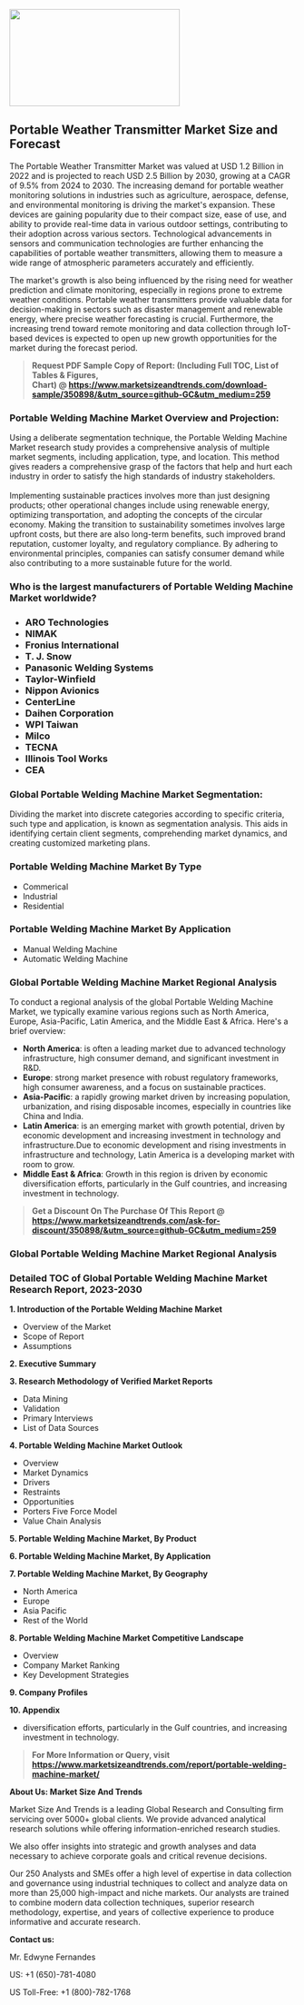 <p><img class="alignnone size-medium wp-image-20088" src="https://ffe5etoiles.com/wp-content/uploads/2024/12/MST1-300x171.png" alt="" width="300" height="171" /></p><h2>Portable Weather Transmitter Market Size and Forecast</h2><p>The Portable Weather Transmitter Market was valued at USD 1.2 Billion in 2022 and is projected to reach USD 2.5 Billion by 2030, growing at a CAGR of 9.5% from 2024 to 2030. The increasing demand for portable weather monitoring solutions in industries such as agriculture, aerospace, defense, and environmental monitoring is driving the market's expansion. These devices are gaining popularity due to their compact size, ease of use, and ability to provide real-time data in various outdoor settings, contributing to their adoption across various sectors. Technological advancements in sensors and communication technologies are further enhancing the capabilities of portable weather transmitters, allowing them to measure a wide range of atmospheric parameters accurately and efficiently.</p><p>The market's growth is also being influenced by the rising need for weather prediction and climate monitoring, especially in regions prone to extreme weather conditions. Portable weather transmitters provide valuable data for decision-making in sectors such as disaster management and renewable energy, where precise weather forecasting is crucial. Furthermore, the increasing trend toward remote monitoring and data collection through IoT-based devices is expected to open up new growth opportunities for the market during the forecast period.</p></p><blockquote id="" class=""><strong>Request PDF Sample Copy of Report: (Including Full TOC, List of Tables &amp; Figures, Chart)&nbsp;@&nbsp;<strong><a href="https://www.marketsizeandtrends.com/download-sample/350898/&utm_source=github-GC&utm_medium=259" target="_blank">https://www.marketsizeandtrends.com/download-sample/350898/&utm_source=github-GC&utm_medium=259</a></strong></strong></blockquote><h3 id="" class="">Portable Welding Machine Market&nbsp;Overview and Projection:</h3><p id="" class="">Using a deliberate segmentation technique, the Portable Welding Machine Market research study provides a comprehensive analysis of multiple market segments, including application, type, and location. This method gives readers a comprehensive grasp of the factors that help and hurt each industry in order to satisfy the high standards of industry stakeholders. <br /> <br />Implementing sustainable practices involves more than just designing products; other operational changes include using renewable energy, optimizing transportation, and adopting the concepts of the circular economy. Making the transition to sustainability sometimes involves large upfront costs, but there are also long-term benefits, such improved brand reputation, customer loyalty, and regulatory compliance. By adhering to environmental principles, companies can satisfy consumer demand while also contributing to a more sustainable future for the world.</p><h3 id="" class="">Who is the largest manufacturers of&nbsp;Portable Welding Machine Market worldwide?</h3><h3 class=""><p><ul><li>ARO Technologies </li><li> NIMAK </li><li> Fronius International </li><li> T. J. Snow </li><li> Panasonic Welding Systems </li><li> Taylor-Winfield </li><li> Nippon Avionics </li><li> CenterLine </li><li> Daihen Corporation </li><li> WPI Taiwan </li><li> Milco </li><li> TECNA </li><li> Illinois Tool Works </li><li> CEA</li></ul></p></h3><h3 id="" class="">Global&nbsp;Portable Welding Machine Market Segmentation:</h3><p id="" class="">Dividing the market into discrete categories according to specific criteria, such type and application, is known as segmentation analysis. This aids in identifying certain client segments, comprehending market dynamics, and creating customized marketing plans.</p><h3 id="" class="">Portable Welding Machine Market&nbsp;By Type</h3><p><p><ul><li>Commerical</li><li> Industrial</li><li> Residential</p></li></ul></p></p><h3 id="" class="">Portable Welding Machine Market&nbsp;By Application</h3><p class=""><p><ul><li>Manual Welding Machine</li><li> Automatic Welding Machine</li></ul></p></p><h3 id="" class="">Global Portable Welding Machine Market Regional Analysis</h3><p id="" class="">To conduct a regional analysis of the global Portable Welding Machine Market, we typically examine various regions such as North America, Europe, Asia-Pacific, Latin America, and the Middle East &amp; Africa. Here's a brief overview:</p><ul><li><strong>North America</strong>: is often a leading market due to advanced technology infrastructure, high consumer demand, and significant investment in R&amp;D.</li><li><strong>Europe</strong>: strong market presence with robust regulatory frameworks, high consumer awareness, and a focus on sustainable practices.</li><li><strong>Asia-Pacific</strong>: a rapidly growing market driven by increasing population, urbanization, and rising disposable incomes, especially in countries like China and India.</li><li><strong>Latin America</strong>: is an emerging market with growth potential, driven by economic development and increasing investment in technology and infrastructure.Due to economic development and rising investments in infrastructure and technology, Latin America is a developing market with room to grow.</li><li><strong>Middle East &amp; Africa</strong>: Growth in this region is driven by economic diversification efforts, particularly in the Gulf countries, and increasing investment in technology.</li></ul><blockquote id="" class=""><strong>Get a Discount On The Purchase Of This Report @ <strong><a href="https://www.marketsizeandtrends.com/ask-for-discount/350898/&utm_source=github-GC&utm_medium=259" target="_blank">https://www.marketsizeandtrends.com/ask-for-discount/350898/&utm_source=github-GC&utm_medium=259</a></strong></strong></blockquote><h3 id="" class="">Global Portable Welding Machine Market Regional Analysis</h3><h3 id="" class="">Detailed TOC of Global Portable Welding Machine Market Research Report, 2023-2030</h3><p id="" class=""><strong>1. Introduction of the Portable Welding Machine Market</strong></p><ul><li>Overview of the Market</li><li>Scope of Report</li><li>Assumptions</li></ul><p id="" class=""><strong>2. Executive Summary</strong></p><p id="" class=""><strong>3. Research Methodology of Verified Market Reports</strong></p><ul><li>Data Mining</li><li>Validation</li><li>Primary Interviews</li><li>List of Data Sources</li></ul><p id="" class=""><strong>4. Portable Welding Machine Market Outlook</strong></p><ul><li>Overview</li><li>Market Dynamics</li><li>Drivers</li><li>Restraints</li><li>Opportunities</li><li>Porters Five Force Model</li><li>Value Chain Analysis</li></ul><p id="" class=""><strong>5. Portable Welding Machine Market, By Product</strong></p><p id="" class=""><strong>6. Portable Welding Machine Market, By Application</strong></p><p id="" class=""><strong>7. Portable Welding Machine Market, By Geography</strong></p><ul><li>North America</li><li>Europe</li><li>Asia Pacific</li><li>Rest of the World</li></ul><p id="" class=""><strong>8. Portable Welding Machine Market Competitive Landscape</strong></p><ul><li>Overview</li><li>Company Market Ranking</li><li>Key Development Strategies</li></ul><p id="" class=""><strong>9. Company Profiles</strong></p><p id="" class=""><strong>10. Appendix</strong></p><ul><li>diversification efforts, particularly in the Gulf countries, and increasing investment in technology.</li></ul><blockquote id="" class=""><strong>For More Information or Query, visit <strong><strong><a href="https://www.marketsizeandtrends.com/report/portable-welding-machine-market/" target="_blank">https://www.marketsizeandtrends.com/report/portable-welding-machine-market/</a></strong></strong></strong></blockquote><p id="" class=""><strong>About Us: Market Size And Trends</strong></p><p id="" class="">Market Size And Trends is a leading Global Research and Consulting firm servicing over 5000+ global clients. We provide advanced analytical research solutions while offering information-enriched research studies.</p><p id="" class="">We also offer insights into strategic and growth analyses and data necessary to achieve corporate goals and critical revenue decisions.</p><p id="" class="">Our 250 Analysts and SMEs offer a high level of expertise in data collection and governance using industrial techniques to collect and analyze data on more than 25,000 high-impact and niche markets. Our analysts are trained to combine modern data collection techniques, superior research methodology, expertise, and years of collective experience to produce informative and accurate research.</p><p id="" class=""><strong>Contact us:</strong></p><p id="" class="">Mr. Edwyne Fernandes</p><p id="" class="">US: +1 (650)-781-4080</p><p id="" class="">US Toll-Free: +1 (800)-782-1768</p>
